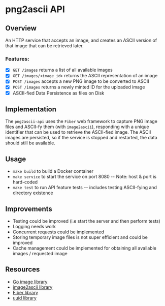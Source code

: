 # png2ascii API

## Overview

An HTTP service that accepts an image, and creates an ASCII version of that image
that can be retrieved later. 

### Features: 

- [x] `GET /images` returns a list of all available images 
- [x] `GET /images/<image_id>` returns the ASCII representation of an image
- [x] `POST /images` accepts a new PNG image to be converted to ASCII
- [x] `POST /images` returns a newly minted ID for the uploaded image
- [x] ASCII-fied Data Persistence as files on Disk 

## Implementation

The `png2ascii-api` uses the `Fiber` web framework to capture PNG 
image files and ASCII-fy them (with `image2ascii`), responding with a unique 
identifier that can be used to retrieve the ASCII-fied image. The ASCII images 
are persisted, so if the service is stopped and restarted, the data should 
still be available.

## Usage 

* `make build` to build a Docker container 
* `make service` to start the service on port 8080 -- Note: host & port is hard-coded
* `make test` to run API feature tests -- includes testing ASCII-fying and directory existence

## Improvements

- Testing could be improved (i.e start the server and then perform tests)
- Logging needs work 
- Concurrent requests could be implemented 
- Storing temporary image files is not super efficient and could be improved
- Cache management could be implemented for obtaining all available images / requested image

## Resources

* [Go image library](https://golang.org/pkg/image/)
* [image2ascii library](https://github.com/qeesung/image2ascii)
* [Fiber library](https://github.com/gofiber/fiber)
* [uuid library](https://github.com/google/uuid)
